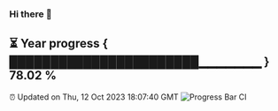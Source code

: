 ### Hi there 👋
⏳ Year progress { ███████████████████████▁▁▁▁▁▁▁ } 78.02 %
---
⏰ Updated on Thu, 12 Oct 2023 18:07:40 GMT
![Progress Bar CI](https://github.com/Moyi321/Moyi321/workflows/Progress%20Bar%20CI/badge.svg)

